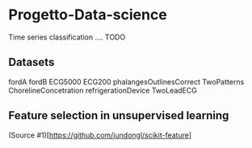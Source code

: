 # Progetto-Data-science
Time series classification .... TODO

## Datasets
fordA
fordB
ECG5000
ECG200
phalangesOutlinesCorrect
TwoPatterns
ChorelineConcetration
refrigerationDevice
TwoLeadECG

## Feature selection in unsupervised learning
(Source #1)[https://github.com/jundongl/scikit-feature]
